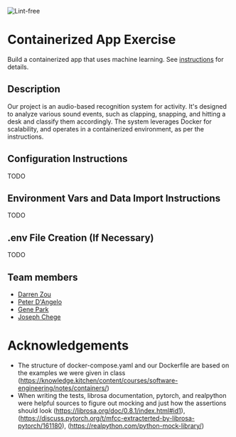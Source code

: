 ![Lint-free](https://github.com/nyu-software-engineering/containerized-app-exercise/actions/workflows/lint.yml/badge.svg)

# Containerized App Exercise

Build a containerized app that uses machine learning. See [instructions](./instructions.md) for details.

## Description

Our project is an audio-based recognition system for activity. It's designed to analyze various sound events, such as clapping, snapping, and hitting a desk and classify them accordingly. The system leverages Docker for scalability, and operates in a containerized environment, as per the instructions.

## Configuration Instructions

TODO

## Environment Vars and Data Import Instructions

TODO

## .env File Creation (If Necessary)

TODO

## Team members

- [Darren Zou](https://github.com/darrenzou)
- [Peter D'Angelo](https://github.com/dangelo729)
- [Gene Park](https://github.com/geneparkmcs)
- [Joseph Chege](https://github.com/JosephChege4)

# Acknowledgements

- The structure of docker-compose.yaml and our Dockerfile are based on the examples we were given in class (https://knowledge.kitchen/content/courses/software-engineering/notes/containers/)
- When writing the tests, librosa documentation, pytorch, and realpython were helpful sources to figure out mocking and just how the assertions should look (https://librosa.org/doc/0.8.1/index.html#id1), (https://discuss.pytorch.org/t/mfcc-extracterted-by-librosa-pytorch/161180), (https://realpython.com/python-mock-library/)